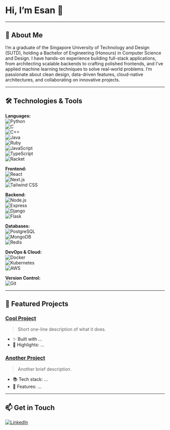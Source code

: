 # Hi, I’m Esan 👋

---

## 🚀 About Me
I’m a graduate of the Singapore University of Technology and Design (SUTD), holding a Bachelor of Engineering (Honours) in Computer Science and Design. I have hands-on experience building full-stack applications, from architecting scalable backends to crafting polished frontends, and I’ve applied machine learning techniques to solve real-world problems. I’m passionate about clean design, data-driven features, cloud-native architectures, and collaborating on innovative projects.

---

## 🛠 Technologies & Tools
**Languages:**  
![Python](https://img.shields.io/badge/Python-3776AB?logo=python&logoColor=white)  
![C](https://img.shields.io/badge/C-A8B9CC?logo=c&logoColor=white)  
![C++](https://img.shields.io/badge/C++-00599C?logo=c%2B%2B&logoColor=white)  
![Java](https://img.shields.io/badge/Java-007396?logo=java&logoColor=white)  
![Ruby](https://img.shields.io/badge/Ruby-CC342D?logo=ruby&logoColor=white)  
![JavaScript](https://img.shields.io/badge/JavaScript-F7DF1E?logo=javascript&logoColor=black)  
![TypeScript](https://img.shields.io/badge/TypeScript-007ACC?logo=typescript&logoColor=white)  
![Racket](https://img.shields.io/badge/Racket-3CCAF7?logo=racket&logoColor=white)  

**Frontend:**  
![React](https://img.shields.io/badge/React-61DAFB?logo=react&logoColor=black)  
![Next.js](https://img.shields.io/badge/Next.js-000000?logo=next.js&logoColor=white)  
![Tailwind CSS](https://img.shields.io/badge/Tailwind_CSS-38B2AC?logo=tailwind-css&logoColor=white)  

**Backend:**  
![Node.js](https://img.shields.io/badge/Node.js-339933?logo=node.js&logoColor=white)  
![Express](https://img.shields.io/badge/Express-404D59?logo=express&logoColor=white)  
![Django](https://img.shields.io/badge/Django-092E20?logo=django&logoColor=white)  
![Flask](https://img.shields.io/badge/Flask-000000?logo=flask&logoColor=white)  

**Databases:**  
![PostgreSQL](https://img.shields.io/badge/PostgreSQL-336790?logo=postgresql&logoColor=white)  
![MongoDB](https://img.shields.io/badge/MongoDB-47A248?logo=mongodb&logoColor=white)  
![Redis](https://img.shields.io/badge/Redis-DC382D?logo=redis&logoColor=white)  

**DevOps & Cloud:**  
![Docker](https://img.shields.io/badge/Docker-2496ED?logo=docker&logoColor=white)  
![Kubernetes](https://img.shields.io/badge/Kubernetes-326CE5?logo=kubernetes&logoColor=white)  
![AWS](https://img.shields.io/badge/AWS-232F3E?logo=amazon-aws&logoColor=white)  

**Version Control:**  
![Git](https://img.shields.io/badge/Git-F05032?logo=git&logoColor=white)

---

## 📌 Featured Projects

### [Cool Project](link-to-repo)  
> Short one-line description of what it does.  
- ✨ Built with …
- 🚀 Highlights: …

### [Another Project](link-to-repo)  
> Another brief description.  
- 📚 Tech stack: …
- 🔧 Features: …

---

## 📫 Get in Touch
[![LinkedIn](https://img.shields.io/badge/LinkedIn-0A66C2?logo=linkedin&logoColor=white)](https://www.linkedin.com/in/esan-natraj-809563202/)
